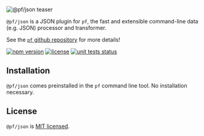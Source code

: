 ![@pf/json teaser][teaser]

`@pf/json` is a JSON plugin for `pf`, the fast and extensible command-line data (e.g. JSON) processor and transformer.

See the [`pf` github repository][pf] for more details!

[![npm version](https://img.shields.io/npm/v/fx.svg?color=orange)](https://www.npmjs.com/package/fx)
[![license](https://img.shields.io/badge/license-MIT-blue.svg?color=green)][license]
[![unit tests status](https://github.com/Yord/pf-json/workflows/unit%20tests/badge.svg?branch=master)][actions]

## Installation

`@pf/json` comes preinstalled in the `pf` command line tool. No installation necessary.

## License

`@pf/json` is [MIT licensed][license].

[license]: https://github.com/Yord/pf-json/blob/master/LICENSE
[teaser]: ./teaser.gif
[pf]: https://github.com/Yord/pf
[actions]: https://github.com/Yord/pf-json/actions